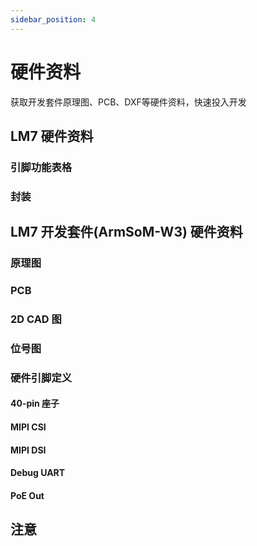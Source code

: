 ```yaml
---
sidebar_position: 4
---
```


# 硬件资料

获取开发套件原理图、PCB、DXF等硬件资料，快速投入开发

## LM7 硬件资料

### 引脚功能表格

### 封装


## LM7 开发套件(ArmSoM-W3) 硬件资料

### 原理图


### PCB


### 2D CAD 图


### 位号图


### 硬件引脚定义

#### 40-pin 座子


#### MIPI CSI

#### MIPI DSI

#### Debug UART


#### PoE Out

## 注意

